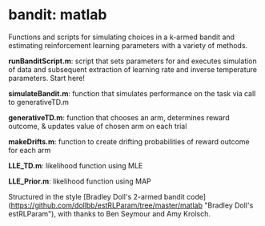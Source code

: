bandit: matlab
============

Functions and scripts for simulating choices in a k-armed bandit and estimating reinforcement learning parameters with a variety of methods.  

**runBanditScript.m**: script that sets parameters for and executes simulation of data and subsequent extraction of learning rate and inverse temperature parameters. Start here!  

**simulateBandit.m**: function that simulates performance on the task via call to generativeTD.m  

**generativeTD.m**: function that chooses an arm, determines reward outcome, & updates value of chosen arm on each trial  

**makeDrifts.m**: function to create drifting probabilities of reward outcome for each arm  

**LLE_TD.m**: likelihood function using MLE  

**LLE_Prior.m**: likelihood function using MAP  

Structured in the style [Bradley Doll's 2-armed bandit code] (https://github.com/dollbb/estRLParam/tree/master/matlab "Bradley Doll's estRLParam"), with thanks to Ben Seymour and Amy Krolsch.

